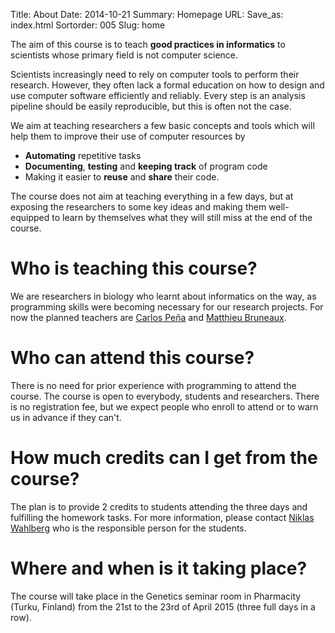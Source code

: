 Title: About
Date: 2014-10-21
Summary: Homepage
URL:
Save_as: index.html
Sortorder: 005
Slug: home


The aim of this course is to teach **good practices in informatics** to
scientists whose primary field is not computer science.

Scientists increasingly need to rely on computer tools to perform their
research. However, they often lack a formal education on how to design and use
computer software efficiently and reliably. Every step is an analysis pipeline
should be easily reproducible, but this is often not the case.

We aim at teaching researchers a few basic concepts and tools which will help
them to improve their use of computer resources by

- **Automating** repetitive tasks
- **Documenting**, **testing** and **keeping track** of program code
- Making it easier to **reuse** and **share** their code.

The course does not aim at teaching everything in a few days, but at exposing
the researchers to some key ideas and making them well-equipped to learn by
themselves what they will still miss at the end of the course.

# Who is teaching this course?

We are researchers in biology who learnt about informatics on the way, as
programming skills were becoming necessary for our research projects. For now
the planned teachers are [Carlos Peña](http://nymphalidae.utu.fi/cpena/) and
[Matthieu Bruneaux](http://mdjbru.toile-libre.org/).

# Who can attend this course?

There is no need for prior experience with programming to attend the
course. The course is open to everybody, students and researchers. There is no
registration fee, but we expect people who enroll to attend or to warn us in
advance if they can't.

# How much credits can I get from the course?

The plan is to provide 2 credits to students attending the three days and
fulfilling the homework tasks. For more information, please contact
[Niklas Wahlberg](mailto:niklas.wahlberg@utu.fi) who is the responsible person
for the students.

# Where and when is it taking place?

The course will take place in the Genetics seminar room in Pharmacity (Turku,
Finland) from the 21st to the 23rd of April 2015 (three full days in a row).
